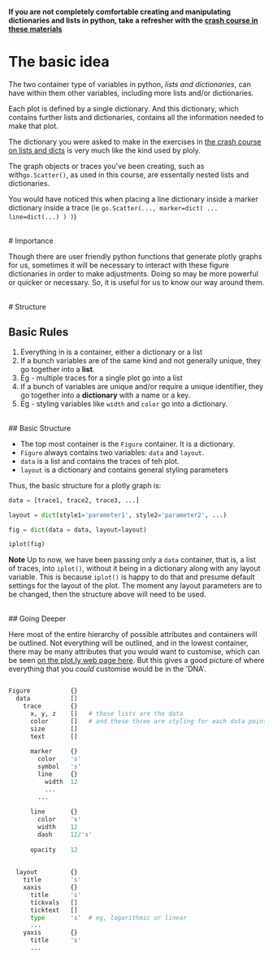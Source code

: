 <!--toc-->

**If you are not completely comfortable creating and manipulating dictionaries and lists in python, take a refresher with the [crash course in these materials](./dicts_and_lists_crash_course.md)**

# The basic idea

The two container type of variables in python, *lists and dictionaries*, can have within them other variables, including more lists and/or dictionaries.

Each plot is defined by a single dictionary.  And this dictionary, which contains further lists and dictionaries, contains all the information needed to make that plot.  

The dictionary you were asked to make in the exercises in [the crash course on lists and dicts](./dicts_and_lists_crash_course.md) is very much like the kind used by ploly.

The graph objects or traces you've been creating, such as with```go.Scatter()```, as used in this course, are essentally nested lists and dictionaries.

You would have noticed this when placing a line dictionary inside a marker dictionary inside a trace (ie ```go.Scatter(..., marker=dict( ... line=dict(...) ) )```)

<br>
# Importance

Though there are user friendly python functions that generate plotly graphs for us, sometimes it will be necessary to interact with these figure dictionaries in order to make adjustments.  Doing so may be more powerful or quicker or necessary.  So, it is useful for us to know our way around them.

<br>
# Structure

## Basic Rules
1. Everything in is a container, either a dictionary or a list
2. If a bunch variables are of the same kind and not generally unique, they go together into a **list**.  
  3. Eg - multiple traces for a single plot go into a list
3. If a bunch of variables are unique and/or require a unique identifier, they go together into a **dictionary** with a name or a key.  
  4. Eg - styling variables like ```width``` and ```color``` go into a dictionary.

<br>
## Basic Structure

* The top most container is the ```Figure``` container.  It is a dictionary.
* ```Figure``` always contains two variables: ```data``` and ```layout```.
* ```data``` is a list and contains the traces of teh plot.
* ```layout``` is a dictionary and contains general styling parameters

Thus, the basic structure for a plotly graph is:

```python
data = [trace1, trace2, trace3, ...]

layout = dict(style1='parameter1', style2='parameter2', ...)

fig = dict(data = data, layout=layout)

iplot(fig)
```

**Note** Up to now, we have been passing only a ```data``` container, that is, a list of traces, into ```iplot()```, without it being in a dictionary along with any layout variable.  This is because ```iplot()``` is happy to do that and presume default settings for the layout of the plot.  The moment any layout parameters are to be changed, then the structure above will need to be used.

<br>
## Going Deeper

Here most of the entire hierarchy of possible attributes and containers will be outlined.  Not everything will be outlined, and in the lowest container, there may be many attributes that you would want to customise, which can be seen [on the plot.ly web page here](https://plot.ly/python/reference/).  But this gives a good picture of where everything that you *could* customise would be in the 'DNA'.

```python

Figure           {}
  data           []
    trace        {}
      x, y, z    []   # these lists are the data
      color      []   # and these three are styling for each data point
      size       []
      text       []
      
      marker     {}
        color    's'
        symbol   's'
        line     {}
          width  12
          ...
        ...
        
      line       {}
        color    's'
        width    12
        dash     12/'s'
      
      opacity    12
      
      
  layout         {}
    title        's'
    xaxis        {}
      title      's'
      tickvals   []
      ticktext   []
      type       's'  # eg, logarithmic or linear
      ...
    yaxis        {}
      title      's'
      ...

      

```

